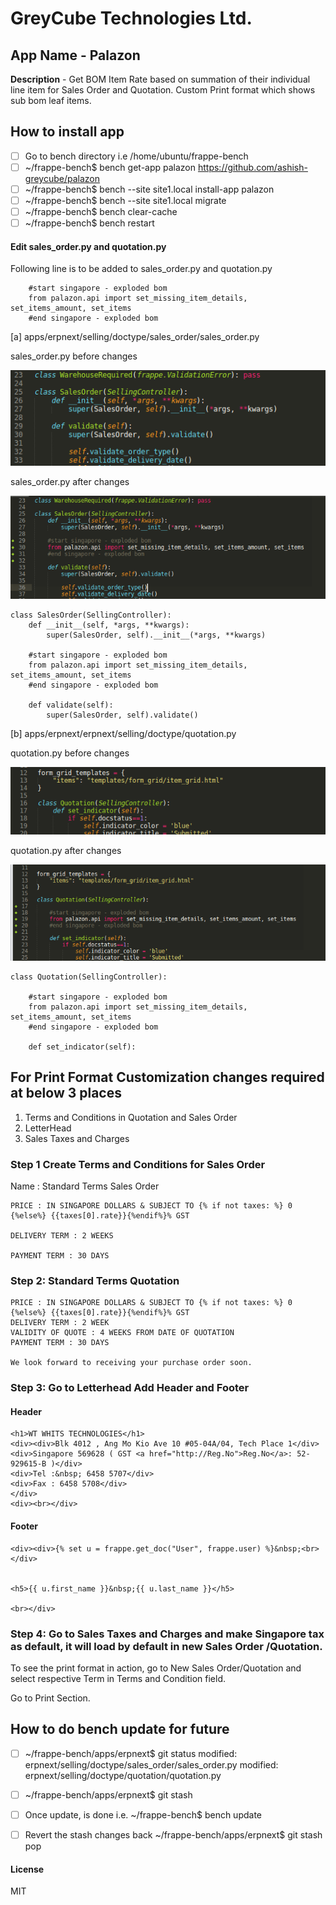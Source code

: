 # GreyCube Technologies Ltd.

## App Name - Palazon
**Description** - Get BOM Item Rate based on summation of their individual line item for Sales Order and Quotation. Custom Print format which shows sub bom leaf items.

## How to install app
- [ ] Go to bench directory i.e  /home/ubuntu/frappe-bench
- [ ] ~/frappe-bench$   bench get-app palazon https://github.com/ashish-greycube/palazon
- [ ] ~/frappe-bench$   bench --site site1.local install-app palazon
- [ ] ~/frappe-bench$   bench --site site1.local migrate
- [ ] ~/frappe-bench$   bench clear-cache
- [ ] ~/frappe-bench$   bench restart

#### Edit sales_order.py and quotation.py
Following line is to be added to sales_order.py and quotation.py

```
	#start singapore - exploded bom
	from palazon.api import set_missing_item_details, set_items_amount, set_items
	#end singapore - exploded bom

```
[a] apps/erpnext/selling/doctype/sales_order/sales_order.py

sales_order.py before changes

![Image](before_so.png)

sales_order.py after changes

![Image](after_so.png)
```
class SalesOrder(SellingController):
	def __init__(self, *args, **kwargs):
		super(SalesOrder, self).__init__(*args, **kwargs)

	#start singapore - exploded bom
	from palazon.api import set_missing_item_details, set_items_amount, set_items
	#end singapore - exploded bom
	
	def validate(self):
		super(SalesOrder, self).validate()

```
[b] apps/erpnext/erpnext/selling/doctype/quotation.py

quotation.py before changes

![Image](before_qo.png)

quotation.py after changes

![Image](after_qo.png)
```
class Quotation(SellingController):

	#start singapore - exploded bom
	from palazon.api import set_missing_item_details, set_items_amount, set_items
	#end singapore - exploded bom
		
	def set_indicator(self):

```
## For Print Format Customization changes required at below 3 places
1. Terms and Conditions in Quotation and Sales Order
2. LetterHead
3. Sales Taxes and Charges


### Step 1 Create Terms and Conditions for Sales Order
Name : Standard Terms Sales Order
```
PRICE : IN SINGAPORE DOLLARS & SUBJECT TO {% if not taxes: %} 0 {%else%} {{taxes[0].rate}}{%endif%}% GST

DELIVERY TERM : 2 WEEKS

PAYMENT TERM : 30 DAYS
```
### Step 2: Standard Terms Quotation

```
PRICE : IN SINGAPORE DOLLARS & SUBJECT TO {% if not taxes: %} 0 {%else%} {{taxes[0].rate}}{%endif%}% GST
DELIVERY TERM : 2 WEEK
VALIDITY OF QUOTE : 4 WEEKS FROM DATE OF QUOTATION
PAYMENT TERM : 30 DAYS

We look forward to receiving your purchase order soon.

```
### Step 3: Go to Letterhead Add Header and Footer

#### Header
```
<h1>WT WHITS TECHNOLOGIES</h1>
<div><div>Blk 4012 , Ang Mo Kio Ave 10 #05-04A/04, Tech Place 1</div>
<div>Singapore 569628 ( GST <a href="http://Reg.No">Reg.No</a>: 52-929615-B )</div>
<div>Tel :&nbsp; 6458 5707</div>
<div>Fax : 6458 5708</div>
</div>
<div><br></div>
```

#### Footer
```
<div><div>{% set u = frappe.get_doc("User", frappe.user) %}&nbsp;<br></div>


<h5>{{ u.first_name }}&nbsp;{{ u.last_name }}</h5>

<br></div>
```

### Step 4: Go to Sales Taxes and Charges and make Singapore tax as default, it will load by default in new Sales Order /Quotation.

To see the print format in action, go to New Sales Order/Quotation and select respective Term in Terms and Condition field.

Go to Print Section.



## How to do bench update for future
- [ ] ~/frappe-bench/apps/erpnext$ git status
		modified:   erpnext/selling/doctype/sales_order/sales_order.py
		modified:   erpnext/selling/doctype/quotation/quotation.py

- [ ] ~/frappe-bench/apps/erpnext$ git stash

- [ ] Once update, is done i.e. ~/frappe-bench$ bench update
- [ ] Revert the stash changes back ~/frappe-bench/apps/erpnext$ git stash pop

#### License
MIT